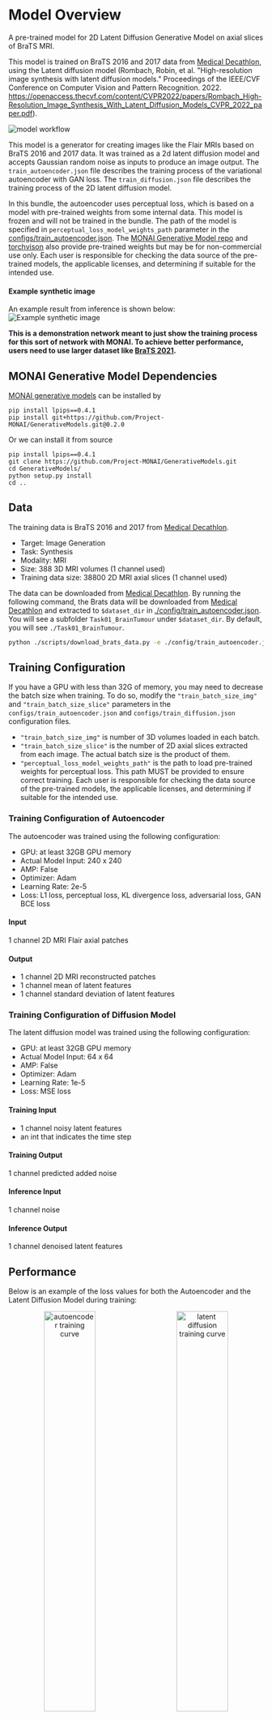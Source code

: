 # Model Overview
A pre-trained model for 2D Latent Diffusion Generative Model on axial slices of BraTS MRI.

This model is trained on BraTS 2016 and 2017 data from [Medical Decathlon](http://medicaldecathlon.com/), using the Latent diffusion model (Rombach, Robin, et al. "High-resolution image synthesis with latent diffusion models." Proceedings of the IEEE/CVF Conference on Computer Vision and Pattern Recognition. 2022. https://openaccess.thecvf.com/content/CVPR2022/papers/Rombach_High-Resolution_Image_Synthesis_With_Latent_Diffusion_Models_CVPR_2022_paper.pdf).

![model workflow](https://developer.download.nvidia.com/assets/Clara/Images/monai_brain_image_gen_ldm3d_network.png)

This model is a generator for creating images like the Flair MRIs based on BraTS 2016 and 2017 data. It was trained as a 2d latent diffusion model and accepts Gaussian random noise as inputs to produce an image output. The `train_autoencoder.json` file describes the training process of the variational autoencoder with GAN loss. The `train_diffusion.json` file describes the training process of the 2D latent diffusion model.

In this bundle, the autoencoder uses perceptual loss, which is based on a model with pre-trained weights from some internal data. This model is frozen and will not be trained in the bundle.
The path of the model is specified in `perceptual_loss_model_weights_path` parameter in the [configs/train_autoencoder.json](../configs/train_autoencoder.json). The [MONAI Generative Model repo](https://github.com/Project-MONAI/GenerativeModels/blob/fd04ec6f98a1aec7b6886dff1cfb4d0fa72fe4fe/generative/losses/perceptual.py#L64-L69) and [torchvison](https://pytorch.org/vision/stable/_modules/torchvision/models/resnet.html#ResNet50_Weights) also provide pre-trained weights but may be for non-commercial use only. Each user is responsible for checking the data source of the pre-trained models, the applicable licenses, and determining if suitable for the intended use.

#### Example synthetic image
An example result from inference is shown below:
![Example synthetic image](https://developer.download.nvidia.com/assets/Clara/Images/monai_brain_image_gen_ldm2d_example_generation.png)

**This is a demonstration network meant to just show the training process for this sort of network with MONAI. To achieve better performance, users need to use larger dataset like [BraTS 2021](https://www.synapse.org/#!Synapse:syn25829067/wiki/610865).**

## MONAI Generative Model Dependencies
[MONAI generative models](https://github.com/Project-MONAI/GenerativeModels) can be installed by
```
pip install lpips==0.4.1
pip install git+https://github.com/Project-MONAI/GenerativeModels.git@0.2.0
```

Or we can install it from source
```
pip install lpips==0.4.1
git clone https://github.com/Project-MONAI/GenerativeModels.git
cd GenerativeModels/
python setup.py install
cd ..
```

## Data
The training data is BraTS 2016 and 2017 from [Medical Decathlon](http://medicaldecathlon.com/).

- Target: Image Generation
- Task: Synthesis
- Modality: MRI
- Size: 388 3D MRI volumes (1 channel used)
- Training data size: 38800 2D MRI axial slices (1 channel used)

The data can be downloaded from [Medical Decathlon](http://medicaldecathlon.com/). By running the following command, the Brats data will be downloaded from [Medical Decathlon](http://medicaldecathlon.com/) and extracted to `$dataset_dir` in [./config/train_autoencoder.json](../config/train_autoencoder.json). You will see a subfolder `Task01_BrainTumour` under `$dataset_dir`. By default, you will see `./Task01_BrainTumour`.

```bash
python ./scripts/download_brats_data.py -e ./config/train_autoencoder.json
```

## Training Configuration
If you have a GPU with less than 32G of memory, you may need to decrease the batch size when training. To do so, modify the `"train_batch_size_img"` and `"train_batch_size_slice"` parameters in the `configs/train_autoencoder.json` and `configs/train_diffusion.json` configuration files.
- `"train_batch_size_img"` is number of 3D volumes loaded in each batch.
- `"train_batch_size_slice"` is the number of 2D axial slices extracted from each image. The actual batch size is the product of them.
- `"perceptual_loss_model_weights_path"` is the path to load pre-trained weights for perceptual loss. This path MUST be provided to ensure correct training. Each user is responsible for checking the data source of the pre-trained models, the applicable licenses, and determining if suitable for the intended use.

### Training Configuration of Autoencoder
The autoencoder was trained using the following configuration:

- GPU: at least 32GB GPU memory
- Actual Model Input: 240 x 240
- AMP: False
- Optimizer: Adam
- Learning Rate: 2e-5
- Loss: L1 loss, perceptual loss, KL divergence loss, adversarial  loss, GAN BCE loss

#### Input
1 channel 2D MRI Flair axial patches

#### Output
- 1 channel 2D MRI reconstructed patches
- 1 channel mean of latent features
- 1 channel standard deviation of latent features

### Training Configuration of Diffusion Model
The latent diffusion model was trained using the following configuration:

- GPU: at least 32GB GPU memory
- Actual Model Input: 64 x 64
- AMP: False
- Optimizer: Adam
- Learning Rate: 1e-5
- Loss: MSE loss

#### Training Input
- 1 channel noisy latent features
- an int that indicates the time step

#### Training Output
1 channel predicted added noise

#### Inference Input
1 channel noise

#### Inference Output
1 channel denoised latent features

## Performance

Below is an example of the loss values for both the Autoencoder and the Latent Diffusion Model during training:

<p align="center">
  <img src="https://developer.download.nvidia.com/assets/Clara/Images/monai_brain_image_gen_ldm2d_train_autoencoder_loss_v2.png" alt="autoencoder training curve" width="45%" >
&nbsp; &nbsp; &nbsp; &nbsp;
  <img src="https://developer.download.nvidia.com/assets/Clara/Images/monai_brain_image_gen_ldm2d_train_diffusion_loss_v2.png" alt="latent diffusion training curve" width="45%" >
</p>

Keep in mind that actual performance will depend on a variety of factors, such as the size of the dataset, the quality of the images, and the training parameters used.


## MONAI Bundle Commands
In addition to the Pythonic APIs, a few command line interfaces (CLI) are provided to interact with the bundle. The CLI supports flexible use cases, such as overriding configs at runtime and predefining arguments in a file.

For more details usage instructions, visit the [MONAI Bundle Configuration Page](https://docs.monai.io/en/latest/config_syntax.html).

### Execute Autoencoder Training

#### Execute Autoencoder Training on single GPU
If the dataset is already downloaded, make sure that `"dataset_dir"` in `configs/train_autoencoder.json` has the correct path to the dataset `Task01_BrainTumour`. Then, run:

```
python -m monai.bundle run --config_file configs/train_autoencoder.json
```

#### Override the `train` config to execute multi-GPU training for Autoencoder
To train with multiple GPUs, use the following command, which requires scaling up the learning rate according to the number of GPUs. Keep in mind that this command will take approximately 29 hours to complete when using 8 GPUs, each with 32G of memory.

```
torchrun --standalone --nnodes=1 --nproc_per_node=8 -m monai.bundle run --config_file "['configs/train_autoencoder.json','configs/multi_gpu_train_autoencoder.json']" --lr 4e-4
```

#### Check the Autoencoder Training result
The following code generates a reconstructed image from a random input image.
We can visualize it to see if the autoencoder is trained correctly.
```
python -m monai.bundle run --config_file configs/inference_autoencoder.json
```

An example of reconstructed image from inference is shown below. If the autoencoder is trained correctly, the reconstructed image should look similar to original image.

![Example reconstructed image](https://developer.download.nvidia.com/assets/Clara/Images/monai_brain_image_gen_ldm2d_recon_example.png)

### Execute Latent Diffusion Model Training

#### Execute Latent Diffusion Model Training on single GPU
After training the autoencoder, run the following command to train the latent diffusion model. This command will print out the scale factor of the latent feature space. If your autoencoder is well trained, this value should be close to 1.0.

```
python -m monai.bundle run --config_file "['configs/train_autoencoder.json','configs/train_diffusion.json']"
```

#### Override the `train` config to execute multi-GPU training for Latent Diffusion Model
To train with multiple GPUs, use the following command, which requires scaling up the learning rate according to the number of GPUs. Keep in mind that this command will take approximately 5 hours to complete when using 8 GPUs, each with 32G of memory.
```
torchrun --standalone --nnodes=1 --nproc_per_node=8 -m monai.bundle run --config_file "['configs/train_autoencoder.json','configs/train_diffusion.json','configs/multi_gpu_train_autoencoder.json','configs/multi_gpu_train_diffusion.json']"  --lr 4e-4
```
### Execute inference
The following code generates a synthetic image from a random sampled noise.
```
python -m monai.bundle run --config_file configs/inference.json
```
The generated image will be saved to `./output`

# License
Copyright (c) MONAI Consortium

Licensed under the Apache License, Version 2.0 (the "License");
you may not use this file except in compliance with the License.
You may obtain a copy of the License at

    http://www.apache.org/licenses/LICENSE-2.0

Unless required by applicable law or agreed to in writing, software
distributed under the License is distributed on an "AS IS" BASIS,
WITHOUT WARRANTIES OR CONDITIONS OF ANY KIND, either express or implied.
See the License for the specific language governing permissions and
limitations under the License.
